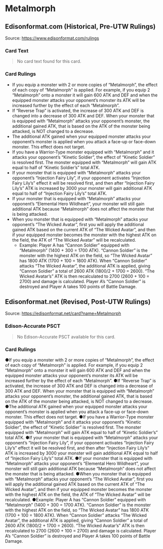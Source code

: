 # Metalmorph

## Edisonformat.com (Historical, Pre-UTW Rulings)

Source: https://www.edisonformat.com/rulings

### Card Text

> No card text found for this card.

### Card Rulings

*   If you equip a monster with 2 or more copies of “Metalmorph”, the effect of each copy of “Metalmorph” is applied. For example, if you equip 2 “Metalmorph” onto a monster it will gain 600 ATK and DEF and when the equipped monster attacks your opponent’s monster its ATK will be increased further by the effect of each “Metalmorph”.
*   If “Reverse Trap” is activated, the increase of 300 ATK and DEF is changed into a decrease of 300 ATK and DEF. When your monster that is equipped with “Metalmorph” attacks your opponent’s monster, the additional gained ATK, that is based on the ATK of the monster being attacked, is NOT changed to a decrease.
*   The additional ATK gained when your equipped monster attacks your opponent’s monster is applied when you attack a face-up or face-down monster. This effect does not target.
*   If you have a Warrior-Type monster equipped with “Metalmorph” and it attacks your opponent’s “Kinetic Soldier”, the effect of “Kinetic Soldier” is resolved first. The monster equipped with “Metalmorph” will gain ATK equal to half of “Kinetic Soldier’s” total ATK.
*   If your monster that is equipped with “Metalmorph” attacks your opponent’s “Injection Fairy Lily”, if your opponent activates “Injection Fairy Lily’s” effect it will be resolved first, and then after “Injection Fairy Lily’s” ATK is increased by 3000 your monster will gain additional ATK equal to half of “Injection Fairy Lily’s” total ATK.
*   If your monster that is equipped with “Metalmorph” attacks your opponent’s “Elemental Hero Wildheart”, your monster will still gain additional ATK because “Metalmorph” does not affect the monster that is being attacked.
*   When you monster that is equipped with “Metalmorph” attacks your opponent’s “The Wicked Avatar”, first you will apply the additional gained ATK based on the current ATK of “The Wicked Avatar”, and then if your equipped monster becomes the monster with the highest ATK on the field, the ATK of “The Wicked Avatar” will be recalculated.
    *   Example: Player A has “Cannon Soldier” equipped with “Metalmorph” (1400 + 300 = 1700 ATK). “Cannon Soldier” is the monster with the highest ATK on the field, so “The Wicked Avatar” has 1800 ATK (1700 + 100 = 1800 ATK). When “Cannon Soldier” attacks “The Wicked Avatar”, the additional ATK is applied, giving “Cannon Soldier” a total of 2600 ATK (1800/2 + 1700 = 2600). “The Wicked Avatar’s” ATK is then recalculated to 2700 (2600 + 100 = 2700) and damage is calculated. Player A’s “Cannon Soldier” is destroyed and Player A takes 100 points of Battle Damage.

## Edisonformat.net (Revised, Post-UTW Rulings)

Source: https://edisonformat.net/card?name=Metalmorph

### Edison-Accurate PSCT

> No Edison-Accurate PSCT available for this card.

### Card Rulings

●If you equip a monster with 2 or more copies of “Metalmorph”, the effect of each copy of “Metalmorph” is applied. For example, if you equip 2 “Metalmorph” onto a monster it will gain 600 ATK and DEF and when the equipped monster attacks your opponent’s monster its ATK will be increased further by the effect of each “Metalmorph”.
●If “Reverse Trap” is activated, the increase of 300 ATK and DEF is changed into a decrease of 300 ATK and DEF. When your monster that is equipped with “Metalmorph” attacks your opponent’s monster, the additional gained ATK, that is based on the ATK of the monster being attacked, is NOT changed to a decrease.
●The additional ATK gained when your equipped monster attacks your opponent’s monster is applied when you attack a face-up or face-down monster. This effect does not target.
●If you have a Warrior-Type monster equipped with “Metalmorph” and it attacks your opponent’s “Kinetic Soldier”, the effect of “Kinetic Soldier” is resolved first. The monster equipped with “Metalmorph” will gain ATK equal to half of “Kinetic Soldier’s” total ATK.
●If your monster that is equipped with “Metalmorph” attacks your opponent’s “Injection Fairy Lily”, if your opponent activates “Injection Fairy Lily’s” effect it will be resolved first, and then after “Injection Fairy Lily’s” ATK is increased by 3000 your monster will gain additional ATK equal to half of “Injection Fairy Lily’s” total ATK.
●If your monster that is equipped with “Metalmorph” attacks your opponent’s “Elemental Hero Wildheart”, your monster will still gain additional ATK because “Metalmorph” does not affect the monster that is being attacked.
●When you monster that is equipped with “Metalmorph” attacks your opponent’s “The Wicked Avatar”, first you will apply the additional gained ATK based on the current ATK of “The Wicked Avatar”, and then if your equipped monster becomes the monster with the highest ATK on the field, the ATK of “The Wicked Avatar” will be recalculated.
●Example: Player A has “Cannon Soldier” equipped with “Metalmorph” (1400 + 300 = 1700 ATK). “Cannon Soldier” is the monster with the highest ATK on the field, so “The Wicked Avatar” has 1800 ATK (1700 + 100 = 1800 ATK). When “Cannon Soldier” attacks “The Wicked Avatar”, the additional ATK is applied, giving “Cannon Soldier” a total of 2600 ATK (1800/2 + 1700 = 2600). “The Wicked Avatar’s” ATK is then recalculated to 2700 (2600 + 100 = 2700) and damage is calculated. Player A’s “Cannon Soldier” is destroyed and Player A takes 100 points of Battle Damage.
            